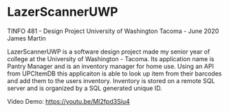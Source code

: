# LazerScannerUWP

TINFO 481 - Design Project 
University of Washington Tacoma - June 2020
James Martin

LazerScannerUWP is a software design project made my senior year of college at the University of Washington - Tacoma. 
Its application name is Pantry Manager and is an inventory manager for home use. Using an API from UPCItemDB this applicaiton is able to look up item from their barcodes and add them to the users inventory. Inventory is stored on a remote SQL server and is organized by a SQL generated unique ID. 

Video Demo: https://youtu.be/MI2fpd3Siu4

